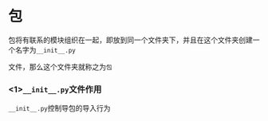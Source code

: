 # 包

包将有联系的模块组织在一起，即放到同一个文件夹下，并且在这个文件夹创建一个名字为`__init__.py`

文件，那么这个文件夹就称之为`包`

### &lt;1&gt;`__init__.py`文件作用

`__init__.py`控制导包的导入行为

